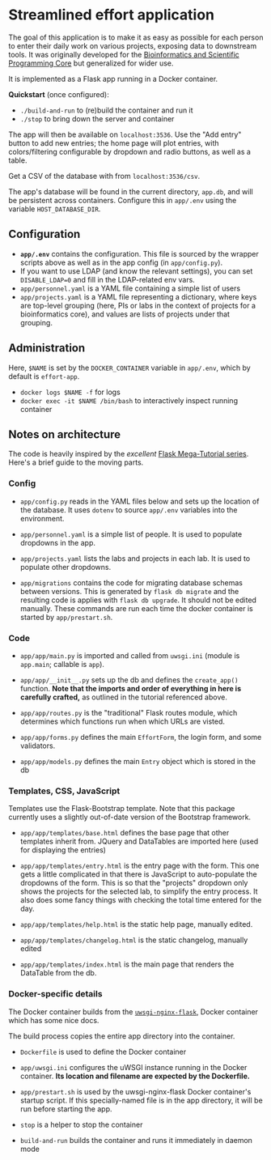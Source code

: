 # Streamlined effort application

The goal of this application is to make it as easy as possible for each person
to enter their daily work on various projects, exposing data to downstream
tools. It was originally developed for the [Bioinformatics
and Scientific Programming Core](https://bioinformatics.nichd.nih.gov) but
generalized for
wider use.

It is implemented as a Flask app running in a Docker container.

**Quickstart** (once configured):

- `./build-and-run` to (re)build the container and run it
- `./stop` to bring down the server and container

The app will then be available on `localhost:3536`. Use the "Add entry" button
to add new entries; the home page will plot entries, with colors/filtering
configurable by dropdown and radio buttons, as well as a table.

Get a CSV of the database with from `localhost:3536/csv`.

The app's database will be found in the current directory, `app.db`, and will
be persistent across containers. Configure this in `app/.env` using the
variable `HOST_DATABASE_DIR`.

## Configuration

- **`app/.env`** contains the configuration. This file is sourced by the
  wrapper scripts above as well as in the app config (in `app/config.py`).
- If you want to use LDAP (and know the relevant settings), you can set
  `DISABLE_LDAP=0` and fill in the LDAP-related env vars.
- `app/personnel.yaml` is a YAML file containing a simple list of users
- `app/projects.yaml` is a YAML file representing a dictionary, where keys are
  top-level grouping (here, PIs or labs in the context of projects for
  a bioinformatics core), and values are lists of projects under that grouping.

## Administration

Here, `$NAME` is set by the `DOCKER_CONTAINER` variable in `app/.env`, which by
default is `effort-app`.

- `docker logs $NAME -f` for logs
- `docker exec -it $NAME /bin/bash` to interactively inspect running container

## Notes on architecture

The code is heavily inspired by the *excellent* [Flask Mega-Tutorial
series](https://blog.miguelgrinberg.com/post/the-flask-mega-tutorial-part-i-hello-world).
Here's a brief guide to the moving parts.

### Config

- `app/config.py` reads in the YAML files below and sets up the location of the
  database. It uses `dotenv` to source `app/.env` variables into the
  environment.

- `app/personnel.yaml` is a simple list of people. It is used to populate
  dropdowns in the app.

- `app/projects.yaml` lists the labs and projects in each lab. It is used to
  populate other dropdowns.

- `app/migrations` contains the code for migrating database schemas between
  versions. This is generated by `flask db migrate` and the resulting code is
  applies with `flask db upgrade`. It should not be edited manually. These
  commands are run each time the docker container is started by
  `app/prestart.sh`.


### Code

- `app/app/main.py` is imported and called from `uwsgi.ini` (module is
  `app.main`; callable is `app`).

- `app/app/__init__.py` sets up the db and defines the `create_app()` function.
  **Note that the imports and order of everything in here is carefully
  crafted,** as outlined in the tutorial referenced above.

- `app/app/routes.py` is the "traditional" Flask routes module, which
  determines which functions run when which URLs are visted.

- `app/app/forms.py` defines the main `EffortForm`, the login form, and some
  validators.

- `app/app/models.py` defines the main `Entry` object which is stored in the db

### Templates, CSS, JavaScript

Templates use the Flask-Bootstrap template. Note that this package currently
uses a slightly out-of-date version of the Bootstrap framework.

- `app/app/templates/base.html` defines the base page that other templates
  inherit from. JQuery and DataTables are imported here (used for displaying
  the entries)

- `app/app/templates/entry.html` is the entry page with the form. This one gets
  a little complicated in that there is JavaScript to auto-populate the
  dropdowns of the form. This is so that the "projects" dropdown only shows the
  projects for the selected lab, to simplify the entry process. It also does
  some fancy things with checking the total time entered for the day.

- `app/app/templates/help.html` is the static help page, manually edited.

- `app/app/templates/changelog.html` is the static changelog, manually edited

- `app/app/templates/index.html` is the main page that renders the DataTable
  from the db.

### Docker-specific details

The Docker container builds from the
[`uwsgi-nginx-flask`](https://github.com/tiangolo/uwsgi-nginx-flask-docker),
Docker container which has some nice docs.

The build process copies the entire app directory into the container.

- `Dockerfile` is used to define the Docker container

- `app/uwsgi.ini` configures the uWSGI instance running in the Docker
  container. **Its location and filename are expected by the Dockerfile.**

- `app/prestart.sh` is used by the uwsgi-nginx-flask Docker container's startup
  script. If this specially-named file is in the app directory, it will be run
  before starting the app.

- `stop` is a helper to stop the container

- `build-and-run` builds the container and runs it immediately in daemon mode
